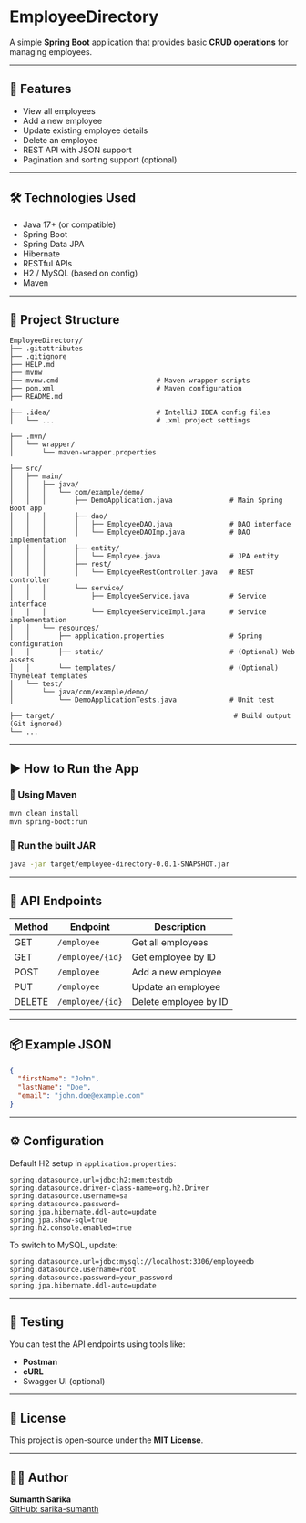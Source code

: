 # EmployeeDirectory

A simple **Spring Boot** application that provides basic **CRUD operations** for managing employees.

---

## 🚀 Features

- View all employees
- Add a new employee
- Update existing employee details
- Delete an employee
- REST API with JSON support
- Pagination and sorting support (optional)

---

## 🛠️ Technologies Used

- Java 17+ (or compatible)
- Spring Boot
- Spring Data JPA
- Hibernate
- RESTful APIs
- H2 / MySQL (based on config)
- Maven

---

## 📁 Project Structure

```
EmployeeDirectory/
├── .gitattributes
├── .gitignore
├── HELP.md
├── mvnw
├── mvnw.cmd                        # Maven wrapper scripts
├── pom.xml                         # Maven configuration
├── README.md

├── .idea/                          # IntelliJ IDEA config files
│   └── ...                         # .xml project settings

├── .mvn/
│   └── wrapper/
│       └── maven-wrapper.properties

├── src/
│   ├── main/
│   │   ├── java/
│   │   │   └── com/example/demo/
│   │   │       ├── DemoApplication.java              # Main Spring Boot app
│   │   │       ├── dao/
│   │   │       │   ├── EmployeeDAO.java              # DAO interface
│   │   │       │   └── EmployeeDAOImp.java           # DAO implementation
│   │   │       ├── entity/
│   │   │       │   └── Employee.java                 # JPA entity
│   │   │       ├── rest/
│   │   │       │   └── EmployeeRestController.java   # REST controller
│   │   │       └── service/
│   │   │           ├── EmployeeService.java          # Service interface
│   │   │           └── EmployeeServiceImpl.java      # Service implementation
│   │   └── resources/
│   │       ├── application.properties                # Spring configuration
│   │       ├── static/                               # (Optional) Web assets
│   │       └── templates/                            # (Optional) Thymeleaf templates
│   └── test/
│       └── java/com/example/demo/
│           └── DemoApplicationTests.java             # Unit test

├── target/                                            # Build output (Git ignored)
└── ...
```

---

## ▶️ How to Run the App

### 🧪 Using Maven

```bash
mvn clean install
mvn spring-boot:run
```

### 🚀 Run the built JAR

```bash
java -jar target/employee-directory-0.0.1-SNAPSHOT.jar
```

---

## 🔗 API Endpoints

| Method | Endpoint         | Description           |
|--------|------------------|-----------------------|
| GET    | `/employee`      | Get all employees     |
| GET    | `/employee/{id}` | Get employee by ID    |
| POST   | `/employee`      | Add a new employee    |
| PUT    | `/employee`      | Update an employee    |
| DELETE | `/employee/{id}` | Delete employee by ID |

---

## 📦 Example JSON

```json
{
  "firstName": "John",
  "lastName": "Doe",
  "email": "john.doe@example.com"
}
```

---

## ⚙️ Configuration

Default H2 setup in `application.properties`:

```properties
spring.datasource.url=jdbc:h2:mem:testdb
spring.datasource.driver-class-name=org.h2.Driver
spring.datasource.username=sa
spring.datasource.password=
spring.jpa.hibernate.ddl-auto=update
spring.jpa.show-sql=true
spring.h2.console.enabled=true
```

To switch to MySQL, update:

```properties
spring.datasource.url=jdbc:mysql://localhost:3306/employeedb
spring.datasource.username=root
spring.datasource.password=your_password
spring.jpa.hibernate.ddl-auto=update
```

---

## 🧪 Testing

You can test the API endpoints using tools like:

- **Postman**
- **cURL**
- Swagger UI (optional)

---

## 📄 License

This project is open-source under the **MIT License**.

---

## 🙋‍♂️ Author

**Sumanth Sarika**  
[GitHub: sarika-sumanth](https://github.com/sarika-sumanth)
